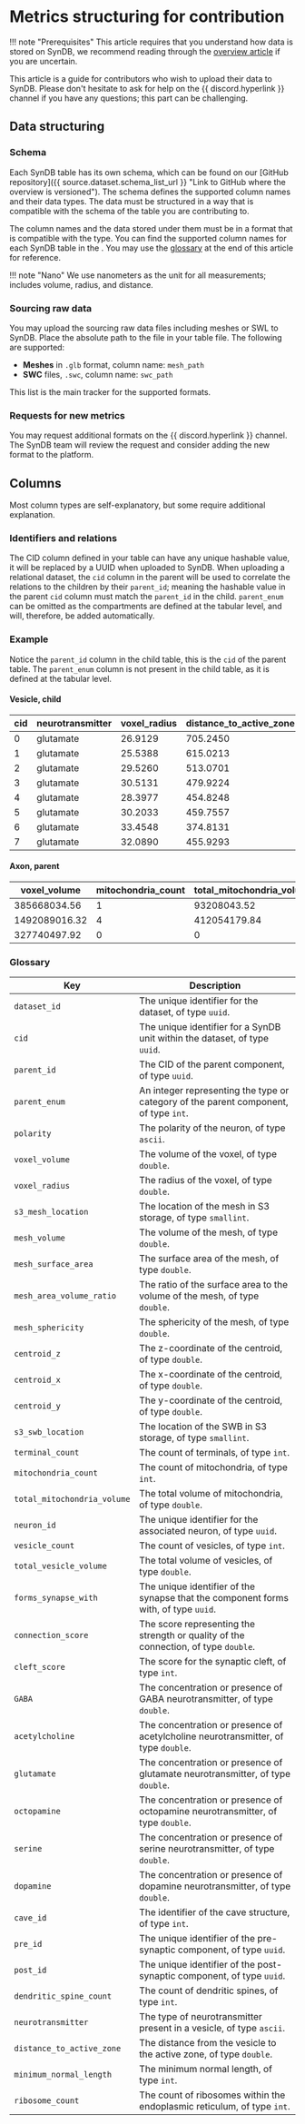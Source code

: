 # Metrics structuring for contribution

!!! note "Prerequisites"
    This article requires that you understand how data is stored on SynDB, we recommend reading through the [overview article](../dataset/0-overview.md) if you are uncertain.

This article is a guide for contributors who wish to upload their data to SynDB. Please don't hesitate to ask for help on the {{ discord.hyperlink }} channel if you have any questions; this part can be challenging.

## Data structuring

### Schema
Each SynDB table has its own schema, which can be found on our [GitHub repository]({{ source.dataset.schema_list_url }} "Link to GitHub where the overview is versioned"). The schema defines the supported column names and their data types. The data must be structured in a way that is compatible with the schema of the table you are contributing to.

The column names and the data stored under them must be in a format that is compatible with the type. You can find the supported column names for each SynDB table in the . You may use the [glossary](#glossary) at the end of this article for reference.

!!! note "Nano"
    We use nanometers as the unit for all measurements; includes volume, radius, and distance.

### Sourcing raw data
You may upload the sourcing raw data files including meshes or SWL to SynDB. Place the absolute path to the file in your table file. The following are supported:

- **Meshes** in `.glb` format, column name: `mesh_path`
- **SWC** files, `.swc`, column name: `swc_path`

This list is the main tracker for the supported formats.

### Requests for new metrics
You may request additional formats on the {{ discord.hyperlink }} channel. The SynDB team will review the request and consider adding the new format to the platform.

## Columns
Most column types are self-explanatory, but some require additional explanation.

### Identifiers and relations
The CID column defined in your table can have any unique hashable value, it will be replaced by a UUID when uploaded to SynDB. When uploading a relational dataset, the `cid` column in the parent will be used to correlate the relations to the children by their `parent_id`; meaning the hashable value in the parent `cid` column must match the `parent_id` in the child. `parent_enum` can be omitted as the compartments are defined at the tabular level, and will, therefore, be added automatically.

### Example
Notice the `parent_id` column in the child table, this is the `cid` of the parent table. The `parent_enum` column is not present in the child table, as it is defined at the tabular level.

#### Vesicle, child

| cid | neurotransmitter | voxel_radius | distance_to_active_zone | minimum_normal_length | parent_id | centroid_z | centroid_x | centroid_y |
|-----|------------------|--------------|-------------------------|-----------------------|-----------|------------|------------|------------|
| 0   | glutamate        | 26.9129       | 705.2450                | 23                    | 1         | 4505.232   | 1996.224   | 4953.6     |
| 1   | glutamate        | 25.5388       | 615.0213                | 23                    | 1         | 4505.232   | 1996.224   | 4953.6     |
| 2   | glutamate        | 29.5260       | 513.0701                | 23                    | 1         | 4505.232   | 1996.224   | 4953.6     |
| 3   | glutamate        | 30.5131       | 479.9224                | 23                    | 1         | 4505.232   | 1996.224   | 4953.6     |
| 4   | glutamate        | 28.3977       | 454.8248                | 23                    | 1         | 4505.232   | 1996.224   | 4953.6     |
| 5   | glutamate        | 30.2033       | 459.7557                | 23                    | 2         | 4505.232   | 1996.224   | 4953.6     |
| 6   | glutamate        | 33.4548       | 374.8131                | 23                    | 2         | 4505.232   | 1996.224   | 4953.6     |
| 7   | glutamate        | 32.0890       | 455.9293                | 23                    | 4         | 4505.232   | 1996.224   | 4953.6     |


#### Axon, parent
| voxel_volume   | mitochondria_count | total_mitochondria_volume | cid |
|----------------|--------------------|---------------------------|-----|
| 385668034.56   | 1                  | 93208043.52               | 1   |
| 1492089016.32  | 4                  | 412054179.84              | 2   |
| 327740497.92   | 0                  | 0                         | 4   |


### Glossary

| **Key**                     | **Description**                                                                      |
|-----------------------------|--------------------------------------------------------------------------------------|
| `dataset_id`                | The unique identifier for the dataset, of type `uuid`.                               |
| `cid`                       | The unique identifier for a SynDB unit within the dataset, of type `uuid`.           |
| `parent_id`                 | The CID of the parent component, of type `uuid`.                                     |
| `parent_enum`               | An integer representing the type or category of the parent component, of type `int`. |
| `polarity`                  | The polarity of the neuron, of type `ascii`.                                         |
| `voxel_volume`              | The volume of the voxel, of type `double`.                                           |
| `voxel_radius`              | The radius of the voxel, of type `double`.                                           |
| `s3_mesh_location`          | The location of the mesh in S3 storage, of type `smallint`.                          |
| `mesh_volume`               | The volume of the mesh, of type `double`.                                            |
| `mesh_surface_area`         | The surface area of the mesh, of type `double`.                                      |
| `mesh_area_volume_ratio`    | The ratio of the surface area to the volume of the mesh, of type `double`.           |
| `mesh_sphericity`           | The sphericity of the mesh, of type `double`.                                        |
| `centroid_z`                | The z-coordinate of the centroid, of type `double`.                                  |
| `centroid_x`                | The x-coordinate of the centroid, of type `double`.                                  |
| `centroid_y`                | The y-coordinate of the centroid, of type `double`.                                  |
| `s3_swb_location`           | The location of the SWB in S3 storage, of type `smallint`.                           |
| `terminal_count`            | The count of terminals, of type `int`.                                               |
| `mitochondria_count`        | The count of mitochondria, of type `int`.                                            |
| `total_mitochondria_volume` | The total volume of mitochondria, of type `double`.                                  |
| `neuron_id`                 | The unique identifier for the associated neuron, of type `uuid`.                     |
| `vesicle_count`             | The count of vesicles, of type `int`.                                                |
| `total_vesicle_volume`      | The total volume of vesicles, of type `double`.                                      |
| `forms_synapse_with`        | The unique identifier of the synapse that the component forms with, of type `uuid`.  |
| `connection_score`          | The score representing the strength or quality of the connection, of type `double`.  |
| `cleft_score`               | The score for the synaptic cleft, of type `int`.                                     |
| `GABA`                      | The concentration or presence of GABA neurotransmitter, of type `double`.            |
| `acetylcholine`             | The concentration or presence of acetylcholine neurotransmitter, of type `double`.   |
| `glutamate`                 | The concentration or presence of glutamate neurotransmitter, of type `double`.       |
| `octopamine`                | The concentration or presence of octopamine neurotransmitter, of type `double`.      |
| `serine`                    | The concentration or presence of serine neurotransmitter, of type `double`.          |
| `dopamine`                  | The concentration or presence of dopamine neurotransmitter, of type `double`.        |
| `cave_id`                   | The identifier of the cave structure, of type `int`.                                 |
| `pre_id`                    | The unique identifier of the pre-synaptic component, of type `uuid`.                 |
| `post_id`                   | The unique identifier of the post-synaptic component, of type `uuid`.                |
| `dendritic_spine_count`     | The count of dendritic spines, of type `int`.                                        |
| `neurotransmitter`          | The type of neurotransmitter present in a vesicle, of type `ascii`.                  |
| `distance_to_active_zone`   | The distance from the vesicle to the active zone, of type `double`.                  |
| `minimum_normal_length`     | The minimum normal length, of type `int`.                                            |
| `ribosome_count`            | The count of ribosomes within the endoplasmic reticulum, of type `int`.              |
